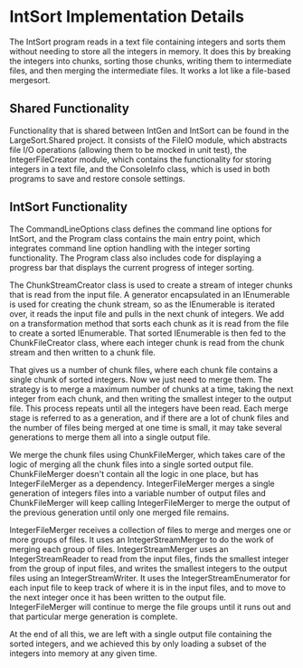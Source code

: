 # IntSort Implementation Details

The IntSort program reads in a text file containing integers and sorts them without needing to store all the integers in memory. It does this by breaking the integers into chunks, sorting those chunks, writing them to intermediate files, and then merging the intermediate files. It works a lot like a file-based mergesort.

## Shared Functionality

Functionality that is shared between IntGen and IntSort can be found in the LargeSort.Shared project. It consists of the FileIO module, which abstracts file I/O operations (allowing them to be mocked in unit test), the IntegerFileCreator module, which contains the functionality for storing integers in a text file, and the ConsoleInfo class, which is used in both programs to save and restore console settings.

## IntSort Functionality

The CommandLineOptions class defines the command line options for IntSort, and the Program class contains the main entry point, which integrates command line option handling with the integer sorting functionality. The Program class also includes code for displaying a progress bar that displays the current progress of integer sorting.

The ChunkStreamCreator class is used to create a stream of integer chunks that is read from the input file. A generator encapsulated in an IEnumerable is used for creating the chunk stream, so as the IEnumerable is iterated over, it reads the input file and pulls in the next chunk of integers. We add on a transformation method that sorts each chunk as it is read from the file to create a sorted IEnumerable. That sorted IEnumerable is then fed to the ChunkFileCreator class, where each integer chunk is read from the chunk stream and then written to a chunk file. 

That gives us a number of chunk files, where each chunk file contains a single chunk of sorted integers. Now we just need to merge them. The strategy is to merge a maximum number of chunks at a time, taking the next integer from each chunk, and then writing the smallest integer to the output file. This process repeats until all the integers have been read. Each merge stage is referred to as a generation, and if there are a lot of chunk files and the number of files being merged at one time is small, it may take several generations to merge them all into a single output file.

We merge the chunk files using ChunkFileMerger, which takes care of the logic of merging all the chunk files into a single sorted output file. ChunkFileMerger doesn't contain all the logic in one place, but has IntegerFileMerger as a dependency. IntegerFileMerger merges a single generation of integers files into a variable number of output files and ChunkFileMerger will keep calling IntegerFileMerger to merge the output of the previous generation until only one merged file remains.

IntegerFileMerger receives a collection of files to merge and merges one or more groups of files. It uses an IntegerStreamMerger to do the work of merging each group of files. IntegerStreamMerger uses an IntegerStreamReader to read from the input files, finds the smallest integer from the group of input files, and writes the smallest integers to the output files using an IntegerStreamWriter. It uses the IntegerStreamEnumerator for each input file to keep track of where it is in the input files, and to move to the next integer once it has been written to the output file. IntegerFileMerger will continue to merge the file groups until it runs out and that particular merge generation is complete.

At the end of all this, we are left with a single output file containing the sorted integers, and we achieved this by only loading a subset of the integers into memory at any given time.